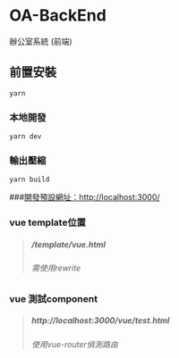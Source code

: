 # OA-BackEnd
辦公室系統 (前端)

## 前置安裝
```
yarn 
```

### 本地開發
```
yarn dev
```

### 輸出壓縮
```
yarn build
```

###[開發預設網址：http://localhost:3000/](http://localhost:3000/)

### vue template位置
>##### /template/vue.html
>###### 需使用rewrite

### vue 測試component
>##### http://localhost:3000/vue/test.html
>###### 使用vue-router偵測路由
